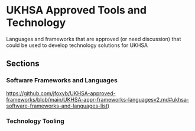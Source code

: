 # UKHSA Approved Tools and Technology
Languages and frameworks that are approved (or need discussion) that could be used to develop technology solutions for UKHSA
## Sections
### Software Frameworks and Languages
[https://github.com/jfoxyb/UKHSA-approved-frameworks/blob/main/UKHSA-appr-frameworks-languagesv2.md#ukhsa-software-frameworks-and-languages-list)](https://github.com/jfoxyb/Approved-Technology-and-Tools/blob/main/uksaframeworks-languages-20260619.md)
### Technology Tooling
